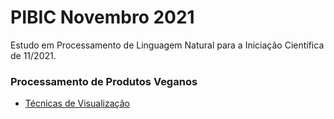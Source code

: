 # PIBIC Novembro 2021

Estudo em Processamento de Linguagem Natural para a Iniciação Científica de 11/2021.

### Processamento de Produtos Veganos

- [Técnicas de Visualização](PIBIC.ipynb)
